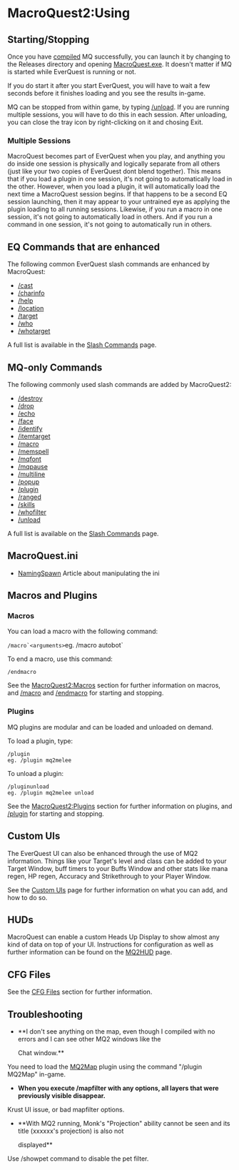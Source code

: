 # MacroQuest2:Using

## Starting/Stopping

Once you have [compiled](macroquest2-compiling.md) MQ successfully, you can launch it by changing to the Releases directory and opening [MacroQuest.exe](macroquest2.exe.md). It doesn't matter if MQ is started while EverQuest is running or not.

If you do start it after you start EverQuest, you will have to wait a few seconds before it finishes loading and you see the results in-game.

MQ can be stopped from within game, by typing [/unload](../commands/slash-commands/unload.md). If you are running multiple sessions, you will have to do this in each session. After unloading, you can close the tray icon by right-clicking on it and chosing Exit.

### Multiple Sessions

MacroQuest becomes part of EverQuest when you play, and anything you do inside one session is physically and logically separate from all others \(just like your two copies of EverQuest dont blend together\). This means that if you load a plugin in one session, it's not going to automatically load in the other. However, when you load a plugin, it will automatically load the next time a MacroQuest session begins. If that happens to be a second EQ session launching, then it may appear to your untrained eye as applying the plugin loading to all running sessions. Likewise, if you run a macro in one session, it's not going to automatically load in others. And if you run a command in one session, it's not going to automatically run in others.

## EQ Commands that are enhanced

The following common EverQuest slash commands are enhanced by MacroQuest:

* [/cast](../commands/slash-commands/cast.md)
* [/charinfo](../commands/slash-commands/charinfo.md)
* [/help](../commands/slash-commands/help.md)
* [/location](../commands/slash-commands/location.md)
* [/target](../commands/slash-commands/mqtarget.md)
* [/who](../commands/slash-commands/who.md)
* [/whotarget](../commands/slash-commands/whotarget.md)

A full list is available in the [Slash Commands](../commands/slash-commands/) page.

## MQ-only Commands

The following commonly used slash commands are added by MacroQuest2:

* [/destroy](../commands/slash-commands/destroy.md)
* [/drop](../commands/slash-commands/drop.md)
* [/echo](../commands/slash-commands/echo.md)
* [/face](../commands/slash-commands/face.md)
* [/identify](../commands/slash-commands/identify.md)
* [/itemtarget](../commands/slash-commands/itemtarget.md)
* [/macro](../commands/slash-commands/macro.md)
* [/memspell](../commands/slash-commands/memspell.md)
* [/mqfont](../plugins/core-plugins/mq2chatwnd/mqfont.md)
* [/mqpause](../commands/slash-commands/mqpause.md)
* [/multiline](../commands/slash-commands/multiline.md)
* [/popup](../commands/slash-commands/popup.md)
* [/plugin](../commands/slash-commands/plugin.md)
* [/ranged](../commands/slash-commands/ranged.md)
* [/skills](../commands/slash-commands/skills.md)
* [/whofilter](../commands/slash-commands/whofilter.md)
* [/unload](../commands/slash-commands/unload.md)

A full list is available on the [Slash Commands](../commands/slash-commands/) page.

## MacroQuest.ini

* [NamingSpawn](namingspawn.md) Article about manipulating the ini

## Macros and Plugins

### Macros

You can load a macro with the following command:

``/macro`<arguments>``eg. /macro autobot\`

To end a macro, use this command:

`/endmacro`

See the [MacroQuest2:Macros](macroquest2-macros.md) section for further information on macros, and [/macro](../commands/slash-commands/macro.md) and [/endmacro](../commands/slash-commands/endmacro.md) for starting and stopping.

### Plugins

MQ plugins are modular and can be loaded and unloaded on demand.

To load a plugin, type:

`/plugin`  
`eg. /plugin mq2melee`

To unload a plugin:

`/pluginunload`  
`eg. /plugin mq2melee unload`

See the [MacroQuest2:Plugins](macroquest2-plugins.md) section for further information on plugins, and [/plugin](../commands/slash-commands/plugin.md) for starting and stopping.

## Custom UIs

The EverQuest UI can also be enhanced through the use of MQ2 information. Things like your Target's level and class can be added to your Target Window, buff timers to your Buffs Window and other stats like mana regen, HP regen, Accuracy and Strikethrough to your Player Window.

See the [Custom UIs](custom-uis.md) page for further information on what you can add, and how to do so.

## HUDs

MacroQuest can enable a custom Heads Up Display to show almost any kind of data on top of your UI. Instructions for configuration as well as further information can be found on the [MQ2HUD](../plugins/core-plugins/mq2hud/) page.

## CFG Files

See the [CFG Files](cfg-files.md) section for further information.

## Troubleshooting

* \*\*I don't see anything on the map, even though I compiled with no errors and I can see other MQ2 windows like the

  Chat window.\*\*

You need to load the [MQ2Map](../plugins/core-plugins/mq2map/) plugin using the command "/plugin MQ2Map" in-game.

* **When you execute /mapfilter with any options, all layers that were previously visible disappear.**

Krust UI issue, or bad mapfilter options.

* \*\*With MQ2 running, Monk's "Projection" ability cannot be seen and its title \(xxxxxx's projection\) is also not

  displayed\*\*

Use /showpet command to disable the pet filter.

